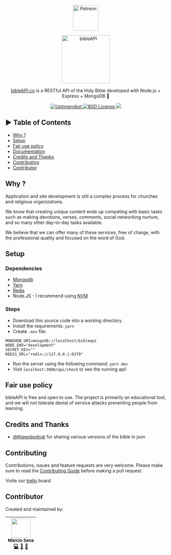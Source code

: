 <p align="center">
  <a href="https://www.patreon.com/join/bibleapi" target="_blank">
    <img src="https://cdn-std.dprcdn.net/files/acc_649651/plrSCT" height="80" alt="Patreon">
  </a>
</p>
<p align="center">
  <img src="https://bibleapi.co/theme/images/brand.png" alt="bibleAPI" width="150">
</p>
<p align="center">
  <a href="https://bibleapi.co">bibleAPI.co</a> is a RESTful API of the Holy Bible developed with Node.js + Express + MongoDB 🚀
</p>

<p align="center">
  <a href="https://stats.uptimerobot.com/5PXmCNLM" title="Uptimerobot">
    <img src="https://img.shields.io/uptimerobot/ratio/m778918918-3e92c097147760ee39d02d36.svg" alt="Uptimerobot">
  </a>
  <a href="https://github.com/marciovsena/bibleapi/blob/dev/LICENSE" title="license">
    <img src="https://badgen.net/badge/license/BSD/blue" alt="BSD License">
  </a>
  <a href="https://codeclimate.com/github/marciovsena/bibleapi/maintainability"><img src="https://api.codeclimate.com/v1/badges/2cf1c4940336ad7911be/maintainability" /></a>
</p>

## ► Table of Contents

- [Why ?](#why-)
- [Setup](#setup)
- [Fair use policy](#fair-use-policy)
- [Documentation](https://github.com/marciovsena/bibleapi/blob/dev/DOCUMENTATION.md)
- [Credits and Thanks](#credits-and-thanks)
- [Contributing](#contributing)
- [Contributor](#contributor)

## Why ?

Application and site development is still a complex process for churches and religious organizations.

We know that creating unique content ends up competing with basic tasks such as making devotions, verses, comments, social networking nurture, and so many other day-to-day tasks available.

We believe that we can offer many of these services, free of charge, with the professional quality and focused on the word of God.

## Setup

### Dependencies

- [Mongodb](https://www.mongodb.com/)
- [Yarn](https://yarnpkg.com/en/)
- [Redis](https://formulae.brew.sh/formula/redis)
- Node.JS - I recommend using [NVM](https://github.com/nvm-sh/nvm)

### Steps

- Download this source code into a working directory.
- Install the requirements: `yarn`
- Create `.env` file:

```
MONGODB_URI=mongodb://localhost/bibleapi
NODE_ENV="development"
SECRET_KEY=""
REDIS_URL="redis://127.0.0.1:6379"
```

- Run the server using the following command: `yarn dev`
- Visit `localhost:3000/api/check` to see the running api!

## Fair use policy

bibleAPI is free and open to use. The project is primarily an educational tool, and we will not tolerate denial of service attacks preventing people from learning.

## Credits and Thanks

- [@thiagobodruk](https://github.com/thiagobodruk/) for sharing various versions of the bible in json

## Contributing

Contributions, issues and feature requests are very welcome.
Please make sure to read the [Contributing Guide](/CONTRIBUTING.md) before making a pull request.

Visite our [trello](https://trello.com/b/VPGRzM36/biblieapi) board

## Contributor

Created and maintained by:

<!-- prettier-ignore -->
| [<img src="https://avatars0.githubusercontent.com/u/3450717?s=460&v=4" width="60px;"/><br /><sub><b>Márcio Sena</b></sub>](https://github.com/marciovsena)<br />[💻](https://github.com/marciovsena/bibleapi/commits?author=marciovsena "Code") [📖](https://github.com/marciovsena/bibleapi/commits?author=marciovsena "Documentation") [🐛](https://github.com/marciovsena/bibleapi/issues?q=author%3Amarciovsena "Bug reports")
| :---: |
